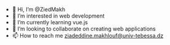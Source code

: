 - 👋 Hi, I’m @ZiedMakh
- 👀 I’m interested in web development
- 🌱 I’m currently learning vue.js
- 💞️ I’m looking to collaborate on creating web applications
- 📫 How to reach me ziadeddine.makhlouf@univ-tebessa.dz

<!---
ZiedMakh/ZiedMakh is a ✨ special ✨ repository because its `README.md` (this file) appears on your GitHub profile.
You can click the Preview link to take a look at your changes.
--->
